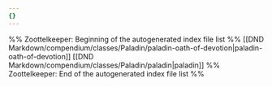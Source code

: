 ```yaml
---
{}
---
```

%% Zoottelkeeper: Beginning of the autogenerated index file list  %%
 [[DND Markdown/compendium/classes/Paladin/paladin-oath-of-devotion|paladin-oath-of-devotion]]
 [[DND Markdown/compendium/classes/Paladin/paladin|paladin]]
%% Zoottelkeeper: End of the autogenerated index file list  %%
